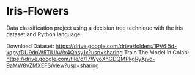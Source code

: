 # Iris-Flowers
Data classification project using a decision tree technique with the iris dataset and Python language.

Download Dataset: https://drive.google.com/drive/folders/1PV6I5d-kqpyfDU9dnW5TiUAWx4Qhsy1x?usp=sharing
Train The Model in Colab: https://drive.google.com/file/d/17WyoXhGDQMPkgRyXjvd-9aMW8vZMXEFS/view?usp=sharing
